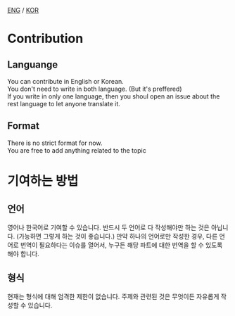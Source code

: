 [ENG](#contribution) / [KOR](#기여하는-방법)

# Contribution

## Languange

You can contribute in English or Korean.  
You don't need to write in both language. (But it's preffered)  
If you write in only one language, then you shoul open an issue about the rest language to let anyone translate it.

## Format

There is no strict format for now.  
You are free to add anything related to the topic

# 기여하는 방법

## 언어

영어나 한국어로 기여할 수 있습니다.
반드시 두 언어로 다 작성해야만 하는 것은 아닙니다. (가능하면 그렇게 하는 것이 좋습니다.)
만약 하나의 언어로만 작성한 경우, 다른 언어로 번역이 필요하다는 이슈를 열어서, 누구든 해당 파트에 대한 번역을 할 수 있도록 해야 합니다.

## 형식

현재는 형식에 대해 엄격한 제한이 없습니다.
주제와 관련된 것은 무엇이든 자유롭게 작성할 수 있습니다.
